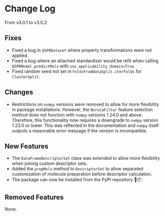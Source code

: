 # Change Log

From v3.0.1 to v3.0.2

## Fixes

- Fixed a bug in `QSPRDataset` where property transformations were not applied.
- Fixed a bug where an attached standardizer would be refit when calling
  `QSPRModel.predictMols` with `use_applicability_domain=True`.
- Fixed random seed not set in `FoldsFromDataSplit.iterFolds` for `ClusterSplit`.

## Changes

- Restrictions on `numpy` versions were removed to allow for more flexibility in
  package installations. However, the `BorutaFilter` feature selection method does not
  function with `numpy` versions 1.24.0 and above. Therefore, this functionality now
  requires a downgrade to `numpy` version 1.23.0 or lower. This was reflected in the
  documentation and `numpy` itself outputs a reasonable error message if the version is
  incompatible.

## New Features

- The `DataFrameDescriptorSet` class was extended to allow more flexibility when joining
  custom descriptor sets.
- Added the `prepMols` method to `DescriptorSet` to allow separated customization of
  molecule preparation before descriptor calculation.
- The package can now be installed from the PyPI repository 🐍📦.

## Removed Features

None.
